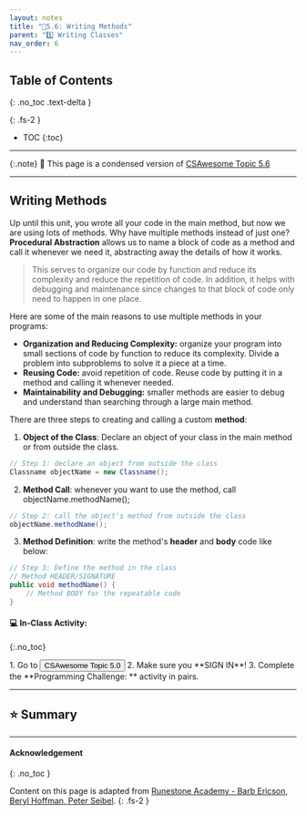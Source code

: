 ```yaml
---
layout: notes
title: "📓5.6: Writing Methods" 
parent: "5️⃣ Writing Classes"
nav_order: 6
---
```


## Table of Contents
{: .no_toc .text-delta }

{: .fs-2 }
- TOC
{:toc}

---

{:.note}
📖 This page is a condensed version of [CSAwesome Topic 5.6](https://runestone.academy/ns/books/published/csawesome/Unit5-Writing-Classes/topic-5-6-writing-methods.html?mode=browsing) 

---

## Writing Methods

Up until this unit, you wrote all your code in the main method, but now we are using lots of methods. Why have multiple methods instead of just one? **Procedural Abstraction** allows us to name a block of code as a method and call it whenever we need it, abstracting away the details of how it works. 
> This serves to organize our code by function and reduce its complexity and reduce the repetition of code. In addition, it helps with debugging and maintenance since changes to that block of code only need to happen in one place.

Here are some of the main reasons to use multiple methods in your programs:

- **Organization and Reducing Complexity:** organize your program into small sections of code by function to reduce its complexity. Divide a problem into subproblems to solve it a piece at a time.
- **Reusing Code:** avoid repetition of code. Reuse code by putting it in a method and calling it whenever needed.
- **Maintainability and Debugging:** smaller methods are easier to debug and understand than searching through a large main method.

<div class="imp" markdown="block">

There are three steps to creating and calling a custom **method**:

1. **Object of the Class**: Declare an object of your class in the main method or from outside the class.
```java
// Step 1: declare an object from outside the class
Classname objectName = new Classname();
```
2. **Method Call**: whenever you want to use the method, call objectName.methodName();
```java
// Step 2: call the object's method from outside the class
objectName.methodName(); 
```
3. **Method Definition**: write the method's **header** and **body** code like below:
```java
// Step 3: Define the method in the class
// Method HEADER/SIGNATURE
public void methodName() {
    // Method BODY for the repeatable code
}
```
</div>


#### 💻 In-Class Activity: 
{:.no_toc}


<div class="task" markdown="block">
1. Go to <a href=""><button type="button" name="button" class="btn">CSAwesome Topic 5.0</button></a> 
2. Make sure you **SIGN IN**!
3. Complete the **Programming Challenge: ** activity in pairs.

</div>

---

## ⭐️ Summary


  

---

#### Acknowledgement
{: .no_toc }

Content on this page is adapted from [Runestone Academy - Barb Ericson, Beryl Hoffman, Peter Seibel](https://runestone.academy/ns/books/published/csawesome/index.html?mode=browsing).
{: .fs-2 }
